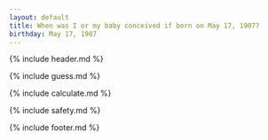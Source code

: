 ```yaml
---
layout: default
title: When was I or my baby conceived if born on May 17, 1907?
birthday: May 17, 1907
---
```


{% include header.md %}

{% include guess.md %}

{% include calculate.md %}

{% include safety.md %}

{% include footer.md %}




